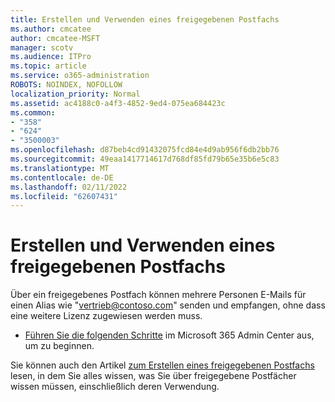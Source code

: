 ```yaml
---
title: Erstellen und Verwenden eines freigegebenen Postfachs
ms.author: cmcatee
author: cmcatee-MSFT
manager: scotv
ms.audience: ITPro
ms.topic: article
ms.service: o365-administration
ROBOTS: NOINDEX, NOFOLLOW
localization_priority: Normal
ms.assetid: ac4188c0-a4f3-4852-9ed4-075ea684423c
ms.common:
- "358"
- "624"
- "3500003"
ms.openlocfilehash: d87beb4cd91432075fcd84e4d9ab956f6db2bb76
ms.sourcegitcommit: 49eaa1417714617d768df85fd79b65e35b6e5c83
ms.translationtype: MT
ms.contentlocale: de-DE
ms.lasthandoff: 02/11/2022
ms.locfileid: "62607431"
---
```

# <a name="create-and-use-a-shared-mailbox"></a>Erstellen und Verwenden eines freigegebenen Postfachs

Über ein freigegebenes Postfach können mehrere Personen E-Mails für einen Alias wie "vertrieb@contoso.com" senden und empfangen, ohne dass eine weitere Lizenz zugewiesen werden muss.
  
- [Führen Sie die folgenden Schritte](https://portal.office.com/AdminPortal/Home#/AssistedGuide/addemailoptions) im Microsoft 365 Admin Center aus, um zu beginnen. 

Sie können auch den Artikel [zum Erstellen eines freigegebenen Postfachs](https://docs.microsoft.com/microsoft-365/admin/email/create-a-shared-mailbox) lesen, in dem Sie alles wissen, was Sie über freigegebene Postfächer wissen müssen, einschließlich deren Verwendung.
  